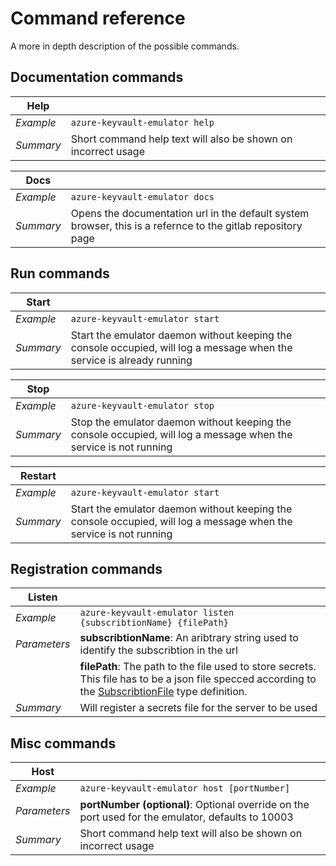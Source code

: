 # Command reference  
  
A more in depth description of the possible commands.  
  
## Documentation commands  
  
| Help | |
| --- | --- |
| _Example_ | ```azure-keyvault-emulator help``` |
| _Summary_ | Short command help text will also be shown on incorrect usage |
  
| Docs | |
| --- | --- |
| _Example_ | ```azure-keyvault-emulator docs``` |
| _Summary_ | Opens the documentation url in the default system browser, this is a refernce to the gitlab repository page |  
  
## Run commands  
  
| Start | |
| --- | --- |
| _Example_ | ```azure-keyvault-emulator start``` |
| _Summary_ | Start the emulator daemon without keeping the console occupied, will log a message when the service is already running |  
  
| Stop | |
| --- | --- |
| _Example_ | ```azure-keyvault-emulator stop``` |
| _Summary_ | Stop the emulator daemon without keeping the console occupied, will log a message when the service is not running |  
  
| Restart | |
| --- | --- |
| _Example_ | ```azure-keyvault-emulator start``` |
| _Summary_ | Start the emulator daemon without keeping the console occupied, will log a message when the service is not running |  
  
## Registration commands  
  
[subscribtion-file-url]: https://gitlab.com/Marvin-Brouwer/azure-keyvault-emulator/blob/master/lib/AzureKeyVault/SubscribtionFile.ts

| Listen | |  
| --- | --- |
| _Example_ | ```azure-keyvault-emulator listen {subscribtionName} {filePath}``` |
| _Parameters_ | **subscribtionName**: An aribtrary string used to identify the subscribtion in the url |
|  | **filePath**: The path to the file used to store secrets. This file has to be a json file  specced according to the [SubscribtionFile][subscribtion-file-url] type definition. |
| _Summary_ | Will register a secrets file for the server to be used |  
  
## Misc commands  
  
| Host | |
| --- | --- |
| _Example_ | ```azure-keyvault-emulator host [portNumber]``` |
| _Parameters_ | **portNumber (optional)**: Optional override on the port used for the emulator, defaults to 10003 |
| _Summary_ | Short command help text will also be shown on incorrect usage |  